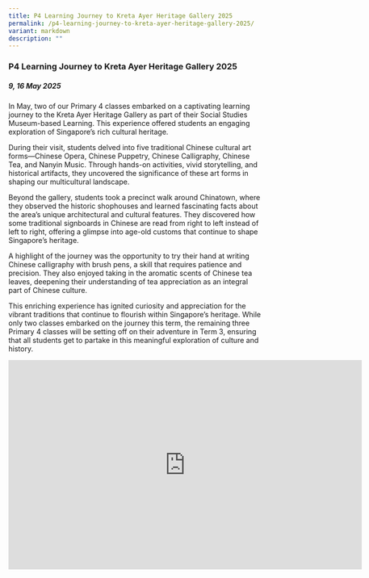 ```yaml
---
title: P4 Learning Journey to Kreta Ayer Heritage Gallery 2025
permalink: /p4-learning-journey-to-kreta-ayer-heritage-gallery-2025/
variant: markdown
description: ""
---
```

### **P4 Learning Journey to Kreta Ayer Heritage Gallery 2025**

##### 9, 16 May 2025

In May, two of our Primary 4 classes embarked on a captivating learning journey to the Kreta Ayer Heritage Gallery as part of their Social Studies Museum-based Learning. This experience offered students an engaging exploration of Singapore’s rich cultural heritage.

During their visit, students delved into five traditional Chinese cultural art forms—Chinese Opera, Chinese Puppetry, Chinese Calligraphy, Chinese Tea, and Nanyin Music. Through hands-on activities, vivid storytelling, and historical artifacts, they uncovered the significance of these art forms in shaping our multicultural landscape.

Beyond the gallery, students took a precinct walk around Chinatown, where they observed the historic shophouses and learned fascinating facts about the area’s unique architectural and cultural features. They discovered how some traditional signboards in Chinese are read from right to left instead of left to right, offering a glimpse into age-old customs that continue to shape Singapore’s heritage. 

A highlight of the journey was the opportunity to try their hand at writing Chinese calligraphy with brush pens, a skill that requires patience and precision. They also enjoyed taking in the aromatic scents of Chinese tea leaves, deepening their understanding of tea appreciation as an integral part of Chinese culture.

This enriching experience has ignited curiosity and appreciation for the vibrant traditions that continue to flourish within Singapore’s heritage. While only two classes embarked on the journey this term, the remaining three Primary 4 classes will be setting off on their adventure in Term 3, ensuring that all students get to partake in this meaningful exploration of culture and history.

<center><iframe allowfullscreen="" allow="accelerometer; autoplay; clipboard-write; encrypted-media; gyroscope; picture-in-picture; web-share" frameborder="0" title="YouTube video player" src="https://www.youtube.com/embed/Tg_hRYjVv2U?si=WkJ_kY2mLXaw0RQv" height="415" width="700"></iframe></center>
